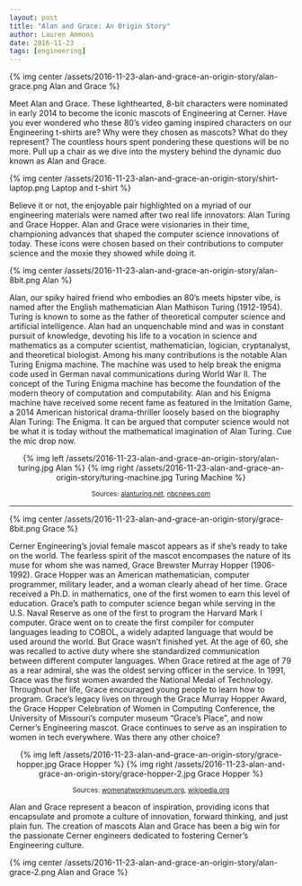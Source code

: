 ```yaml
---
layout: post
title: "Alan and Grace: An Origin Story"
author: Lauren Ammons
date: 2016-11-23
tags: [engineering]
---
```


{% img center /assets/2016-11-23-alan-and-grace-an-origin-story/alan-grace.png Alan and Grace %}

Meet Alan and Grace. These lighthearted, 8-bit characters were nominated in
early 2014 to become the iconic mascots of Engineering at Cerner. Have you ever
wondered who these 80’s video gaming inspired characters on our Engineering
t-shirts are? Why were they chosen as mascots? What do they represent? The
countless hours spent pondering these questions will be no more. Pull up a
chair as we dive into the mystery behind the dynamic duo known as Alan and
Grace.

{% img center /assets/2016-11-23-alan-and-grace-an-origin-story/shirt-laptop.png Laptop and t-shirt %}

Believe it or not, the enjoyable pair highlighted on a myriad of our engineering
materials were named after two real life innovators: Alan Turing and Grace
Hopper. Alan and Grace were visionaries in their time, championing advances
that shaped the computer science innovations of today. These icons were chosen
based on their contributions to computer science and the moxie they showed while
doing it.

{% img center /assets/2016-11-23-alan-and-grace-an-origin-story/alan-8bit.png Alan %}

Alan, our spiky haired friend who embodies an 80’s meets hipster vibe, is named
after the English mathematician Alan Mathison Turing (1912-1954). Turing is
known to some as the father of theoretical computer science and artificial
intelligence. Alan had an unquenchable mind and was in constant pursuit of
knowledge, devoting his life to a vocation in science and mathematics as a
computer scientist, mathematician, logician, cryptanalyst, and theoretical
biologist. Among his many contributions is the notable Alan Turing Enigma
machine. The machine was used to help break the enigma code used in German
naval communications during World War II. The concept of the Turing Enigma
machine has become the foundation of the modern theory of computation and
computability. Alan and his Enigma machine have received some recent fame as
featured in the Imitation Game, a 2014 American historical drama-thriller
loosely based on the biography Alan Turing: The Enigma. It can be argued that
computer science would not be what it is today without the mathematical
imagination of Alan Turing. Cue the mic drop now.

<div align="center">
{% img left /assets/2016-11-23-alan-and-grace-an-origin-story/alan-turing.jpg Alan %}
{% img right /assets/2016-11-23-alan-and-grace-an-origin-story/turing-machine.jpg Turing Machine %}

<sub>Sources: <a href="http://www.alanturing.net/turing_archive/graphics/photos%20of%20Turing/pages/alan1_psd.htm">alanturing.net</a>, <a href="http://worldnews.nbcnews.com/_news/2013/12/23/22025978-queen-pardons-computing-giant-alan-turing-59-years-after-his-suicide">nbcnews.com</a></sub>
</div>

___

{% img center /assets/2016-11-23-alan-and-grace-an-origin-story/grace-8bit.png Grace %}

Cerner Engineering’s jovial female mascot appears as if she’s ready to take on
the world. The fearless spirit of the mascot encompases the nature of its muse
for whom she was named, Grace Brewster Murray Hopper (1906-1992). Grace Hopper
was an American mathematician, computer programmer, military leader, and a woman
clearly ahead of her time. Grace received a Ph.D. in mathematics, one of the
first women to earn this level of education. Grace’s path to computer science
began while serving in the U.S. Naval Reserve as one of the first to program the
Harvard Mark I computer. Grace went on to create the first compiler for
computer languages leading to COBOL, a widely adapted language that would be
used around the world. But Grace wasn’t finished yet. At the age of 60, she
was recalled to active duty where she standardized communication between
different computer languages. When Grace retired at the age of 79 as a rear
admiral, she was the oldest serving officer in the service. In 1991, Grace was
the first women awarded the National Medal of Technology. Throughout her life,
Grace encouraged young people to learn how to program. Grace’s legacy lives on
through the Grace Murray Hopper Award, the Grace Hopper Celebration of Women in
Computing Conference, the University of Missouri’s computer museum “Grace’s
Place”, and now Cerner’s Engineering mascot. Grace continues to serve as an
inspiration to women in tech everywhere. Was there any other choice?

<div align="center">
{% img left /assets/2016-11-23-alan-and-grace-an-origin-story/grace-hopper.jpg Grace Hopper %}
{% img right /assets/2016-11-23-alan-and-grace-an-origin-story/grace-hopper-2.jpg Grace Hopper %}

<sub>Sources: <a href="http://www.womenatworkmuseum.org/envision-engineering.html">womenatworkmuseum.org</a>, <a href="https://en.wikipedia.org/wiki/Grace_Hopper">wikipedia.org</a></sub>
</div>

Alan and Grace represent a beacon of inspiration, providing icons that
encapsulate and promote a culture of innovation, forward thinking, and just
plain fun. The creation of mascots Alan and Grace has been a big win for the
passionate Cerner engineers dedicated to fostering Cerner’s Engineering culture.

{% img center /assets/2016-11-23-alan-and-grace-an-origin-story/alan-grace-2.png Alan and Grace %}
